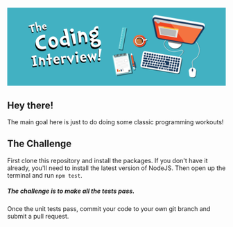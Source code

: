 ![Logo](/assets/workplace.png)

## Hey there!

The main goal here is just to
do doing some classic programming workouts!

## The Challenge

First clone this repository and install the packages. If you don't have it already, you'll need to install the latest version of NodeJS. Then open up the terminal and run `npm test`.

##### The challenge is to make all the tests pass.

Once the unit tests pass, commit your code to your own git branch and submit a pull request.